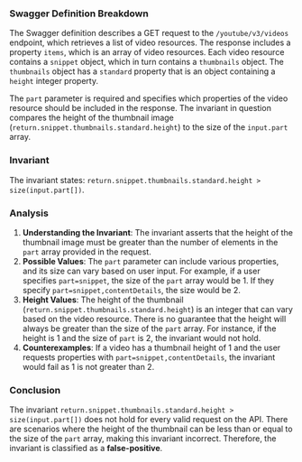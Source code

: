 ### Swagger Definition Breakdown
The Swagger definition describes a GET request to the `/youtube/v3/videos` endpoint, which retrieves a list of video resources. The response includes a property `items`, which is an array of video resources. Each video resource contains a `snippet` object, which in turn contains a `thumbnails` object. The `thumbnails` object has a `standard` property that is an object containing a `height` integer property.

The `part` parameter is required and specifies which properties of the video resource should be included in the response. The invariant in question compares the height of the thumbnail image (`return.snippet.thumbnails.standard.height`) to the size of the `input.part` array.

### Invariant
The invariant states: `return.snippet.thumbnails.standard.height > size(input.part[])`.

### Analysis
1. **Understanding the Invariant**: The invariant asserts that the height of the thumbnail image must be greater than the number of elements in the `part` array provided in the request. 
2. **Possible Values**: The `part` parameter can include various properties, and its size can vary based on user input. For example, if a user specifies `part=snippet`, the size of the `part` array would be 1. If they specify `part=snippet,contentDetails`, the size would be 2.
3. **Height Values**: The height of the thumbnail (`return.snippet.thumbnails.standard.height`) is an integer that can vary based on the video resource. There is no guarantee that the height will always be greater than the size of the `part` array. For instance, if the height is 1 and the size of `part` is 2, the invariant would not hold.
4. **Counterexamples**: If a video has a thumbnail height of 1 and the user requests properties with `part=snippet,contentDetails`, the invariant would fail as 1 is not greater than 2.

### Conclusion
The invariant `return.snippet.thumbnails.standard.height > size(input.part[])` does not hold for every valid request on the API. There are scenarios where the height of the thumbnail can be less than or equal to the size of the `part` array, making this invariant incorrect. Therefore, the invariant is classified as a **false-positive**.
